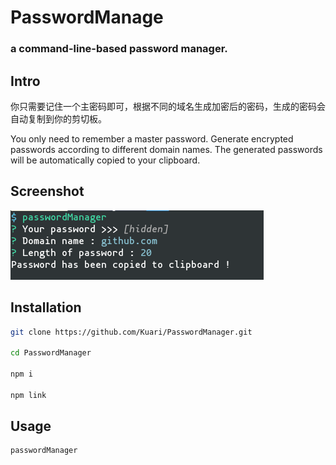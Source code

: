 # PasswordManage

### a command-line-based password manager.



## Intro

你只需要记住一个主密码即可，根据不同的域名生成加密后的密码，生成的密码会自动复制到你的剪切板。

You only need to remember a master password. Generate encrypted passwords according to different domain names. The generated passwords will be automatically copied to your clipboard.



## Screenshot

![screenshot](./Screenshot.png)



## Installation

```bash
git clone https://github.com/Kuari/PasswordManager.git

cd PasswordManager

npm i

npm link
```



## Usage

```bash
passwordManager
```

